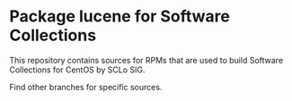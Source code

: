 # Package lucene for Software Collections

This repository contains sources for RPMs that are used
to build Software Collections for CentOS by SCLo SIG.

Find other branches for specific sources.
